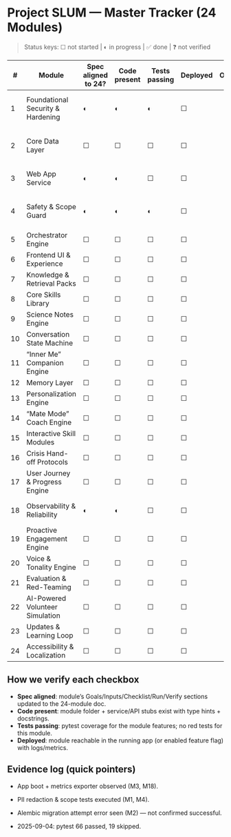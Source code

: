 # Project SLUM — Master Tracker (24 Modules)

> Status keys: ☐ not started | ◐ in progress | ✅ done | ❓ not verified

| # | Module | Spec aligned to 24? | Code present | Tests passing | Deployed | Owner | Notes |
|---|--------|---------------------|--------------|---------------|---------|-------|-------|
| 1 | Foundational Security & Hardening | ◐ | ◐ | ◐ | ☐ | | PII redaction + scope limiter in repo; expand threat model, headers, auth tests. |
| 2 | Core Data Layer | ☐ | ☐ | ☐ | ☐ | | Alembic migration not verified; ERD/index/backups pending. |
| 3 | Web App Service | ◐ | ◐ | ☐ | ☐ | | App boots; auth/CSP/HSTS and CI/CD not verified. |
| 4 | Safety & Scope Guard | ◐ | ◐ | ◐ | ☐ | | Risk/Scope/DEI present; crisp <50ms perf + crisis trigger checks pending. |
| 5 | Orchestrator Engine | ☐ | ☐ | ☐ | ☐ | | |
| 6 | Frontend UI & Experience | ☐ | ☐ | ☐ | ☐ | | |
| 7 | Knowledge & Retrieval Packs | ☐ | ☐ | ☐ | ☐ | | |
| 8 | Core Skills Library | ☐ | ☐ | ☐ | ☐ | | |
| 9 | Science Notes Engine | ☐ | ☐ | ☐ | ☐ | | |
| 10 | Conversation State Machine | ☐ | ☐ | ☐ | ☐ | | |
| 11 | “Inner Me” Companion Engine | ☐ | ☐ | ☐ | ☐ | | |
| 12 | Memory Layer | ☐ | ☐ | ☐ | ☐ | | |
| 13 | Personalization Engine | ☐ | ☐ | ☐ | ☐ | | |
| 14 | “Mate Mode” Coach Engine | ☐ | ☐ | ☐ | ☐ | | |
| 15 | Interactive Skill Modules | ☐ | ☐ | ☐ | ☐ | | |
| 16 | Crisis Hand-off Protocols | ☐ | ☐ | ☐ | ☐ | | |
| 17 | User Journey & Progress Engine | ☐ | ☐ | ☐ | ☐ | | |
| 18 | Observability & Reliability | ◐ | ◐ | ☐ | ☐ | | Metrics up; logs/alerts/retries/cache to verify. |
| 19 | Proactive Engagement Engine | ☐ | ☐ | ☐ | ☐ | | |
| 20 | Voice & Tonality Engine | ☐ | ☐ | ☐ | ☐ | | |
| 21 | Evaluation & Red-Teaming | ☐ | ☐ | ☐ | ☐ | | |
| 22 | AI-Powered Volunteer Simulation | ☐ | ☐ | ☐ | ☐ | | |
| 23 | Updates & Learning Loop | ☐ | ☐ | ☐ | ☐ | | |
| 24 | Accessibility & Localization | ☐ | ☐ | ☐ | ☐ | | |

## How we verify each checkbox
- **Spec aligned**: module’s Goals/Inputs/Checklist/Run/Verify sections updated to the 24-module doc.
- **Code present**: module folder + service/API stubs exist with type hints + docstrings.
- **Tests passing**: pytest coverage for the module features; no red tests for this module.
- **Deployed**: module reachable in the running app (or enabled feature flag) with logs/metrics.

## Evidence log (quick pointers)
- App boot + metrics exporter observed (M3, M18).
- PII redaction & scope tests executed (M1, M4).
- Alembic migration attempt error seen (M2) — not confirmed successful.

- 2025-09-04: pytest 66 passed, 19 skipped.
